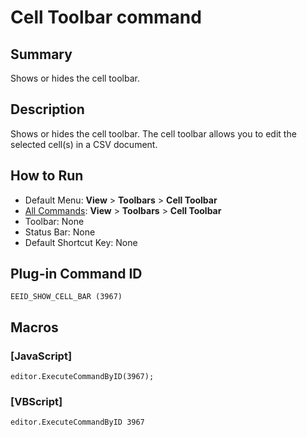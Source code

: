# Cell Toolbar command

## Summary

Shows or hides the cell toolbar.

## Description

Shows or hides the cell toolbar. The cell toolbar allows you to edit the selected cell(s) in a CSV document.

## How to Run

- Default Menu: **View** >
**Toolbars** \> **Cell Toolbar**
- [All Commands](../tools/all_commands): **View** >
**Toolbars** \> **Cell Toolbar**
- Toolbar: None
- Status Bar: None
- Default Shortcut Key: None

## Plug-in Command ID

```
EEID_SHOW_CELL_BAR (3967)```

## Macros

### \[JavaScript\]

```
editor.ExecuteCommandByID(3967);
```

### \[VBScript\]

```
editor.ExecuteCommandByID 3967
```
